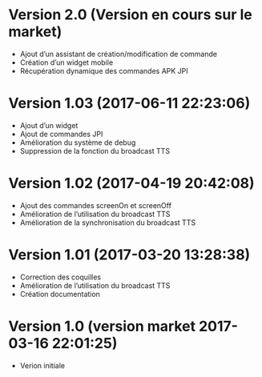 Version 2.0 (Version en cours sur le market)
===
- Ajout d’un assistant de création/modification de commande
- Création d’un widget mobile
- Récupération dynamique des commandes APK JPI

Version 1.03 (2017-06-11 22:23:06)
===
- Ajout d’un widget
- Ajout de commandes JPI
- Amélioration du système de debug
- Suppression de la fonction du broadcast TTS

Version 1.02 (2017-04-19 20:42:08)
===
- Ajout des commandes screenOn et screenOff
- Amélioration de l’utilisation du broadcast TTS
- Amélioration de la synchronisation du broadcast TTS

Version 1.01 (2017-03-20 13:28:38)
===
- Correction des coquilles
- Amélioration de l’utilisation du broadcast TTS
- Création documentation

Version 1.0 (version market 2017-03-16 22:01:25)
===
- Verion initiale
